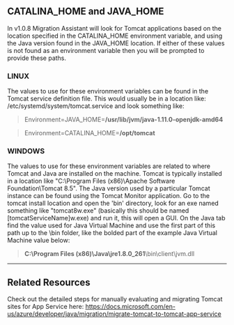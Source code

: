 ## CATALINA_HOME and JAVA_HOME
In v1.0.8 Migration Assistant will look for Tomcat applications based on the location specified in the CATALINA_HOME environment variable, and using the Java version found in the JAVA_HOME location. If either of these values is not found as an environment variable then you will be prompted to provide these paths. 

### LINUX
The values to use for these environment variables can be found in the Tomcat service definition file. This would usually be in a location like: /etc/systemd/system/tomcat.service and look something like:
> Environment=JAVA_HOME=**/usr/lib/jvm/java-1.11.0-openjdk-amd64**

> Environment=CATALINA_HOME=**/opt/tomcat**

### WINDOWS
The values to use for these environment variables are related to where Tomcat and Java are installed on the machine. Tomcat is typically installed in a location like "C:\Program Files (x86)\Apache Software Foundation\Tomcat 8.5". 
The Java version used by a particular Tomcat instance can be found using the Tomcat Monitor application. Go to the tomcat install location and open the 'bin' directory, look for an exe named something like "tomcat8w.exe" (basically this should be named [tomcatServiceName]w.exe) and run it, this will open a GUI. On the Java tab find the value used for Java Virtual Machine and use the first part of this path up to the \bin folder, like the bolded part of the example Java Virtual Machine value below: 

> **C:\Program Files (x86)\Java\jre1.8.0_261**\bin\client\jvm.dll


***

## Related Resources

Check out the detailed steps for manually evaluating and migrating Tomcat sites for App Service here:
https://docs.microsoft.com/en-us/azure/developer/java/migration/migrate-tomcat-to-tomcat-app-service